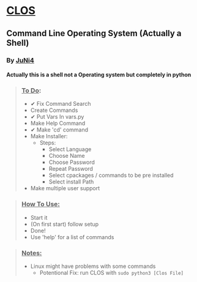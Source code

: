 # <ins>CLOS</ins>
## Command Line Operating System (Actually a Shell)
### By <ins>[JuNi4](https:/JuNi4)</ins>
#### Actually this is a shell not a Operating system but completely in python

> ### <ins>To Do</ins>:
>- ✔ Fix Command Search
>- Create Commands
>- ✔ Put Vars In vars.py
>- Make Help Command
>- ✔ Make 'cd' command
>- Make Installer:
>   - Steps:
>     - Select Language
>     - Choose Name
>     - Choose Password
>     - Repeat Password
>     - Select cpackages / commands to be pre installed
>     - Select install Path
>- Make multiple user support

> ### <ins>How To Use:</ins>
>- Start it
>- (On first start) follow setup
>- Done!
>- Use 'help' for a list of commands

> ### <ins>Notes:</ins>
>- Linux might have problems with some commands
>   - Potentional Fix: run CLOS with `sudo python3 [Clos File]`